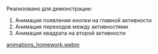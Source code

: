 Реализовано для демонстрации:
1. Анимация появления кнопки на главной активности
2. Анимация переходов между активностями
3. Анимация квадрата на второй активности

[animations_homework.webm](https://github.com/user-attachments/assets/4da7b949-a013-4971-86b3-cbf1d9e9cdca)
